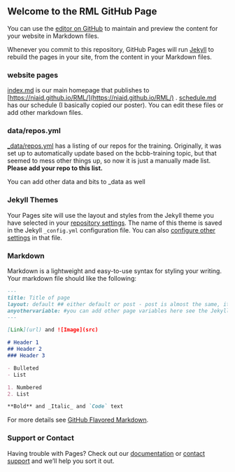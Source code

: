 ## Welcome to the RML GitHub Page

You can use the [editor on GitHub](https://github.com/niaid/RML/edit/master/README.md) to maintain and preview the content for your website in Markdown files.

Whenever you commit to this repository, GitHub Pages will run [Jekyll](https://jekyllrb.com/) to rebuild the pages in your site, from the content in your Markdown files.

### website pages
[index.md](index.md) is our main homepage that publishes to [https://niaid.github.io/RML/](https://niaid.github.io/RML/) .  [schedule.md](schedule.md) has our schedule (I basically copied our poster).  You can edit these files or add other markdown files.  

### data/repos.yml

[_data/repos.yml](_data/repos.yml) has a listing of our repos for the training.  Originally, it was set up to automatically update based on the bcbb-training topic, but that seemed to mess other things up, so now it is just a manually made list.  **Please add your repo to this list.**  

You can add other data and bits to _data as well

### Jekyll Themes

Your Pages site will use the layout and styles from the Jekyll theme you have selected in your [repository settings](https://github.com/niaid/RML/settings). The name of this theme is saved in the Jekyll `_config.yml` configuration file.  You can also [configure other settings](https://jekyllrb.com/docs/configuration/) in that file.

### Markdown

Markdown is a lightweight and easy-to-use syntax for styling your writing. Your markdown file should like the following:

```markdown
---
title: Title of page
layout: default ## either default or post - post is almost the same, it just automatically puts the title at the top of the page
anyothervariable: #you can add other page variables here see the Jekyll documentation ^^^
---

[Link](url) and ![Image](src)

# Header 1
## Header 2
### Header 3

- Bulleted
- List

1. Numbered
2. List

**Bold** and _Italic_ and `Code` text


```

For more details see [GitHub Flavored Markdown](https://guides.github.com/features/mastering-markdown/).

### Support or Contact

Having trouble with Pages? Check out our [documentation](https://help.github.com/categories/github-pages-basics/) or [contact support](https://github.com/contact) and we’ll help you sort it out.
